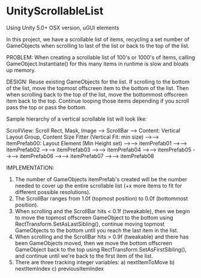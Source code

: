 # UnityScrollableList
Using Unity 5.0+ OSX version, uGUI elements

In this project, we have a scrollable list of items, recycling a set number of GameObjects when scrolling to last of the list or back to the top of the list. 

PROBLEM:
When creating a scrollable list of 100's or 1000's of items, calling GameObject.Instantiate() for this many items in runtime is slow and bloats up memory. 

DESIGN:
Reuse existing GameObjects for the list. If scrolling to the bottom of the list, move the topmost offscreen item to the bottom of the list. Then when scrolling back to the top of the list, move the bottommost offscreen item back to the top. Continue looping those items depending if you scroll pass the top or pass the bottom.

Sample hierarchy of a vertical scrollable list will look like:

ScrollView: Scroll Rect, Mask, Image
--> ScrollBar
--> Content: Vertical Layout Group, Content Size Fitter (Vertical Fit: min size)
-->--> itemPrefab00: Layout Element (Min Height set)
-->--> itemPrefab01
-->--> itemPrefab02
-->--> itemPrefab03
-->--> itemPrefab04
-->--> itemPrefab05
-->--> itemPrefab06
-->--> itemPrefab07
-->--> itemPrefab08

IMPLEMENTATION:

1. The number of GameObjects itemPrefab's created will be the number needed to cover up the entire scrollable list (+x more items to fit for different possible resolutions).
2. The ScrollBar ranges from 1.0f (topmost position) to 0.0f (bottommost position). 
3. When scrolling and the ScrollBar hits < 0.1f (tweakable), then we begin to move the topmost offscreen GameObject to the bottom using RectTransform.SetAsLastSibling(), continue moving topmost GameObjects to the bottom until you reach the last item in the list.
4. When scrolling and the ScrollBar hits > 0.9f (tweakable) and there has been GameObjects moved, then we move the bottom offscreen GameObject back to the top using RectTransform.SetAsFirstSibling(), and continue until we're back to the first item of the list.
5. There are three tracking integer variables:
a) nextItemToMove
b) nextItemIndex
c) previousItemIndex

